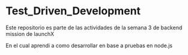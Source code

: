 # Test_Driven_Development
Este repositorio es parte de las actividades de la semana 3 de backend mission de launchX

En el cual aprendi a como desarrollar en base a pruebas en node.js
